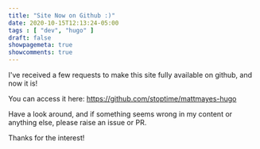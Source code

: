 ```yaml
---
title: "Site Now on Github :)"
date: 2020-10-15T12:13:24-05:00
tags : [ "dev", "hugo" ]
draft: false
showpagemeta: true
showcomments: true
---
```


I've received a few requests to make this site fully available on github, and now it is! 

You can access it here: https://github.com/stoptime/mattmayes-hugo

Have a look around, and if something seems wrong in my content or anything else, please raise an issue or PR.

Thanks for the interest! 
